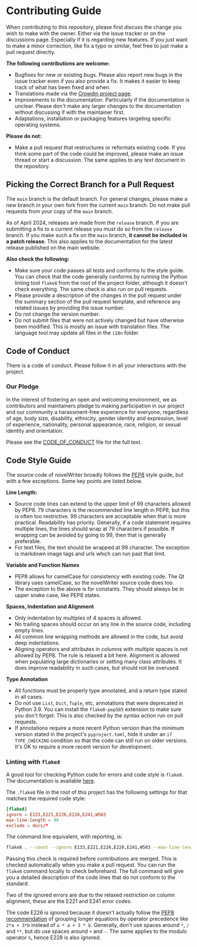 # Contributing Guide

When contributing to this repository, please first discuss the change you wish to make with the
owner. Either via the issue tracker or on the discussions page. Especially if it is regarding new
features. If you just want to make a minor correction, like fix a typo or similar, feel free to
just make a pull request directly.

**The following contributions are welcome:**

* Bugfixes for new or existing bugs. Please also report new bugs in the issue tracker even if you
  also provide a fix. It makes it easier to keep track of what has been fixed and when.
* Translations made via the [Crowdin project page](https://crowdin.com/project/novelwriter).
* Improvements to the documentation. Particularly if the documentation is unclear. Please don't
  make any larger changes to the documentation without discussing if with the maintainer first.
* Adaptations, installation or packaging features targeting specific operating systems.

**Please do not:**

* Make a pull request that restructures or reformats existing code. If you think some part of the
  code could be improved, please make an issue thread or start a discussion. The same applies to
  any text document in the repository.

## Picking the Correct Branch for a Pull Request

The `main` branch is the default branch. For general changes, please make a new branch in your own
fork from the current `main` branch. Do not make pull requests from your copy of the `main` branch.

As of April 2024, releases are made from the `release` branch. If you are submitting a fix to a
current release you must do so from the `release` branch. If you make such a fix on the `main`
branch, **it cannot be included in a patch release**. This also applies to the documentation for
the latest release published on the main website.

**Also check the following:**

* Make sure your code passes all tests and conforms to the style guide. You can check that the
  code generally conforms by running the Python linting tool `flake8` from the root of the project
  folder, although it doesn't check everything. The same check is also run on pull requests.
* Please provide a description of the changes in the pull request under the summary section of the
  pull request template, and reference any related issues by providing the issue number.
* Do not change the version number.
* Do not submit files that were not actively changed but have otherwise been modified. This is
  mostly an issue with translation files. The language tool may update all files in the `i18n`
  folder.

## Code of Conduct

There is a code of conduct. Please follow it in all your interactions with the project.

### Our Pledge

In the interest of fostering an open and welcoming environment, we as contributors and maintainers
pledge to making participation in our project and our community a harassment-free experience for
everyone, regardless of age, body size, disability, ethnicity, gender identity and expression,
level of experience, nationality, personal appearance, race, religion, or sexual identity and
orientation.

Please see the [CODE_OF_CONDUCT](CODE_OF_CONDUCT.md) file for the full text.

## Code Style Guide

The source code of novelWriter broadly follows the [PEP8](https://www.python.org/dev/peps/pep-0008)
style guide, but with a few exceptions. Some key points are listed below.

**Line Length:**

* Source code lines can extend to the upper limit of 99 characters allowed by PEP8. 79 characters
  is the recommended line length in PEP8, but this is often too restrictive. 99 characters are
  acceptable when that is more practical. Readability has priority. Generally, if a code statement
  requires multiple lines, the lines should wrap at 79 characters if possible. If wrapping can be
  avoided by going to 99, then that is generally preferable.
* For text files, the text should be wrapped at 99 character. The exception is markdown image tags
  and urls which can run past that limit.

**Variable and Function Names**

* PEP8 allows for camelCase for consistency with existing code. The Qt library uses camelCase, so
  the novelWriter source code does too.
* The exception to the above is for constants. They should always be in upper snake case, like PEP8
  states.

**Spaces, Indentation and Alignment**

* Only indentation by multiples of 4 spaces is allowed.
* No trailing spaces should occur on any line in the source code, including empty lines.
* All common line wrapping methods are allowed in the code, but avoid deep indentations.
* Aligning operators and attributes in columns with multiple spaces is not allowed by PEP8. The
  rule is relaxed a bit here. Alignment is allowed when populating large dictionaries or setting
  many class attributes. It does improve readability in such cases, but should not be overused.

**Type Annotation**

* All functions must be properly type annotated, and a return type stated in all cases.
* Do not use `List`, `Dict`, `Tuple`, etc, annotations that were deprecated in Python 3.9. You can
  install the `flake8-pep585` extension to make sure you don't forget. This is also checked by the
  syntax action run on pull requests.
* If annotations require a more recent Python version than the minimum version stated in the
  project's `pyproject.toml`, hide it under an `if TYPE_CHECKING` condition so that the code can
  still run on older versions. It's OK to require a more recent version for development.

### Linting with `flake8`

A good tool for checking Python code for errors and code style is `flake8`. The documentation is
available [here](https://flake8.pycqa.org/en/latest/).

The `.flake8` file in the root of this project has the following settings for that matches the
required code style:

```conf
[flake8]
ignore = E133,E221,E226,E228,E241,W503
max-line-length = 99
exclude = docs/*
```

The command line equivalent, with reporting, is:
```bash
flake8 . --count --ignore E133,E221,E226,E228,E241,W503 --max-line-length=99 --show-source --statistics
```

Passing this check is required before contributions are merged. This is checked automatically when
you make a pull request. You can run the `flake8` command locally to check beforehand. The full
command will give you a detailed description of the code lines that do not conform to the standard.

Two of the ignored errors are due to the relaxed restriction on column alignment, these are the
E221 and E241 error codes.

The code E226 is ignored because it doesn't actually follow the
[PEP8 recommendation](https://www.python.org/dev/peps/pep-0008/#other-recommendations)
of grouping longer equations by operator precedence like `2*a + 3*b` instead of `a * a + 3 * b`.
Generally, don't use spaces around `*`, `/` and `**`, but _do_ use spaces around `+` and `-`.
The same applies to the modulo operator `%`, hence E228 is also ignored.
